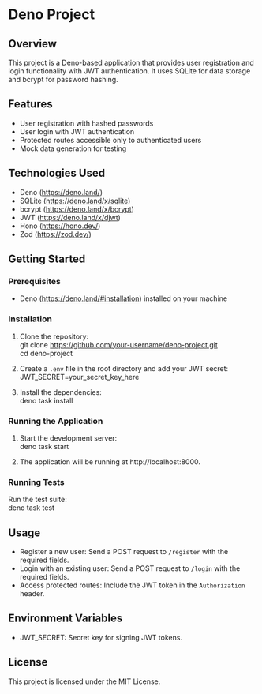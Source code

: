 # Deno Project

## Overview

This project is a Deno-based application that provides user registration and login functionality with JWT authentication. It uses SQLite for data storage and bcrypt for password hashing.

## Features

- User registration with hashed passwords
- User login with JWT authentication
- Protected routes accessible only to authenticated users
- Mock data generation for testing

## Technologies Used

- Deno (https://deno.land/)
- SQLite (https://deno.land/x/sqlite)
- bcrypt (https://deno.land/x/bcrypt)
- JWT (https://deno.land/x/djwt)
- Hono (https://hono.dev/)
- Zod (https://zod.dev/)

## Getting Started

### Prerequisites

- Deno (https://deno.land/#installation) installed on your machine

### Installation

1. Clone the repository:  
git clone https://github.com/your-username/deno-project.git  
cd deno-project  

2. Create a `.env` file in the root directory and add your JWT secret:  
JWT_SECRET=your_secret_key_here  

3. Install the dependencies:  
deno task install  

### Running the Application

1. Start the development server:  
deno task start  

2. The application will be running at http://localhost:8000.

### Running Tests

Run the test suite:  
deno task test  

## Usage

- Register a new user: Send a POST request to `/register` with the required fields.  
- Login with an existing user: Send a POST request to `/login` with the required fields.  
- Access protected routes: Include the JWT token in the `Authorization` header.  

## Environment Variables

- JWT_SECRET: Secret key for signing JWT tokens.

## License

This project is licensed under the MIT License.